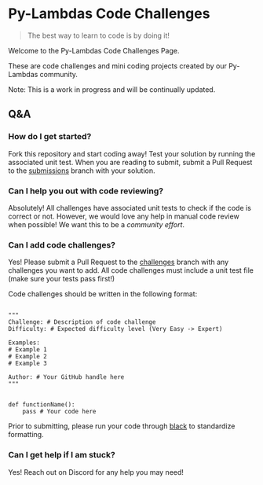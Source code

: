 # Py-Lambdas Code Challenges

> The best way to learn to code is by doing it!

Welcome to the Py-Lambdas Code Challenges Page. 

These are code challenges and mini coding projects created by our Py-Lambdas community.

Note: This is a work in progress and will be continually updated.

## Q&A

### How do I get started?
Fork this repository and start coding away! Test your solution by running the associated unit test. When you are reading to submit, submit a Pull Request to the [submissions](https://github.com/Py-Lambdas/code-challenges/tree/submissions) branch with your solution.

### Can I help you out with code reviewing?
Absolutely! All challenges have associated unit tests to check if the code is correct or not. However, we would love any help in manual code review when possible! We want this to be a *community effort*.

### Can I add code challenges?
Yes! Please submit a Pull Request to the [challenges](https://github.com/Py-Lambdas/code-challenges/tree/challenges) branch with any challenges you want to add. All code challenges must include a unit test file (make sure your tests pass first!)

Code challenges should be written in the following format:

```python3

"""
Challenge: # Description of code challenge
Difficulty: # Expected difficulty level (Very Easy -> Expert)

Examples:
# Example 1
# Example 2
# Example 3

Author: # Your GitHub handle here
"""


def functionName():
    pass # Your code here

```

Prior to submitting, please run your code through [black](https://github.com/psf/black) to standardize formatting.

### Can I get help if I am stuck?
Yes! Reach out on Discord for any help you may need!
